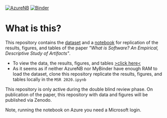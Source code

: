 [![AzureNB](https://notebooks.azure.com/launch.png)](https://notebooks.azure.com/import/gh/doubleblinder/msr2020_what_is_software) [![Binder](https://mybinder.org/badge.svg)](https://mybinder.org/v2/gh/doubleblinder/msr2020_what_is_software/master)


# What is this?

This repository contains the [dataset](https://github.com/doubleblinder/msr2020_what_is_software/releases/download/v1.0-data/all_repo_files_categorized.csv.bz2) and a [notebook](https://nbviewer.jupyter.org/github/doubleblinder/msr2020_what_is_software/blob/master/MSR%202020.ipynb) for replication of the results, figures, and tables of the paper _"What is Software? An Empirical, Descriptive Study of Artifacts"_.


  - To view the data, the results, figures, and tables [>click here<](https://nbviewer.jupyter.org/github/doubleblinder/msr2020_what_is_software/blob/master/MSR%202020.ipynb)
  - As it seems as if neither AzureNB nor MyBinder have enough RAM to load the dataset, clone this repository replicate the results, figures, and tables locally in the `MSR 2020.ipynb`



This repository is only active during the double blind review phase. On publication of the paper, this repository with data and figures will be published via Zenodo.


Note, running the notebook on Azure you need a Microsoft login.